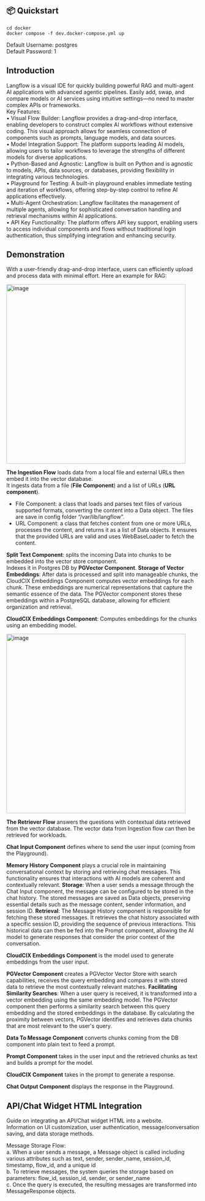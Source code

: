## 📦 Quickstart
```shell
cd docker
docker compose -f dev.docker-compose.yml up
```

Default Username: postgres <br/>
Default Password: 1

## Introduction
Langflow is a visual IDE for quickly building powerful RAG and multi-agent AI applications with advanced agentic pipelines. Easily add, swap, and compare models or AI services using intuitive settings—no need to master complex APIs or frameworks. <br/>
Key Features: <br/>
•	Visual Flow Builder: Langflow provides a drag-and-drop interface, enabling developers to construct complex AI workflows without extensive coding. This visual approach allows for seamless connection of components such as prompts, language models, and data sources. <br/>
•	Model Integration Support: The platform supports leading AI models, allowing users to tailor workflows to leverage the strengths of different models for diverse applications.  <br/>
•	Python-Based and Agnostic: Langflow is built on Python and is agnostic to models, APIs, data sources, or databases, providing flexibility in integrating various technologies.  <br/>
•	Playground for Testing: A built-in playground enables immediate testing and iteration of workflows, offering step-by-step control to refine AI applications effectively.  <br/>
•	Multi-Agent Orchestration: Langflow facilitates the management of multiple agents, allowing for sophisticated conversation handling and retrieval mechanisms within AI applications.  <br/>
•	API Key Functionality: The platform offers API key support, enabling users to access individual components and flows without traditional login authentication, thus simplifying integration and enhancing security.  <br/>

## Demonstration
With a user-friendly drag-and-drop interface, users can efficiently upload and process data with minimal effort. Here an example for RAG:

 <img width="468" alt="image" src="https://github.com/user-attachments/assets/3e72a358-c7a4-4e8c-ae8f-9b4885e84201" />

**The Ingestion Flow** loads data from a local file and external URLs then embed it into the vector database.  <br/>
It ingests data from a file (**File Component**) and a list of URLs (**URL component**).  <br/>
-	File Component: a class that loads and parses text files of various supported formats, converting the content into a Data object. The files are save in config folder “/var/lib/langflow”.
-	URL Component: a class that fetches content from one or more URLs, processes the content, and returns it as a list of Data objects. It ensures that the provided URLs are valid and uses WebBaseLoader to fetch the content.

**Split Text Component**: splits the incoming Data into chunks to be embedded into the vector store component.  <br/>
Indexes it in Postgres DB by **PGVector Component**.  **Storage of Vector Embeddings**: After data is processed and split into manageable chunks, the CloudCIX Embeddings Component computes vector embeddings for each chunk. These embeddings are numerical representations that capture the semantic essence of the data. The PGVector component stores these embeddings within a PostgreSQL database, allowing for efficient organization and retrieval.

**CloudCIX Embeddings Component**: Computes embeddings for the chunks using an embedding model.  <br/>
 	
 <img width="468" alt="image" src="https://github.com/user-attachments/assets/be6dbffa-adce-4f8c-ba4e-758375d8dfec" />

**The Retriever Flow** answers the questions with contextual data retrieved from the vector database. The vector data from Ingestion flow can then be retrieved for workloads.  <br/>

**Chat Input Component** defines where to send the user input (coming from the Playground). <br/>

**Memory History Component** plays a crucial role in maintaining conversational context by storing and retrieving chat messages. This functionality ensures that interactions with AI models are coherent and contextually relevant. **Storage**: When a user sends a message through the Chat Input component, the message can be configured to be stored in the chat history. The stored messages are saved as Data objects, preserving essential details such as the message content, sender information, and session ID. **Retrieval**: The Message History component is responsible for fetching these stored messages. It retrieves the chat history associated with a specific session ID, providing the sequence of previous interactions. This historical data can then be fed into the Prompt component, allowing the AI model to generate responses that consider the prior context of the conversation.

**CloudCIX Embeddings Component** is the model used to generate embeddings from the user input.  <br/>

**PGVector Component** creates a PGVector Vector Store with search capabilities, receives the query embedding and compares it with stored data to retrieve the most contextually relevant matches. **Facilitating Similarity Searches**: When a user query is received, it is transformed into a vector embedding using the same embedding model. The PGVector component then performs a similarity search between this query embedding and the stored embeddings in the database. By calculating the proximity between vectors, PGVector identifies and retrieves data chunks that are most relevant to the user's query. <br/>

**Data To Message Component** converts chunks coming from the DB component into plain text to feed a prompt. <br/>

**Prompt Component** takes in the user input and the retrieved chunks as text and builds a prompt for the model. <br/>

**CloudCIX Component** takes in the prompt to generate a response. <br/>

**Chat Output Component** displays the response in the Playground. <br/>

## API/Chat Widget HTML Integration
Guide on integrating an API/Chat widget HTML into a website. <br/>
Information on UI customization, user authentication, message/conversation saving, and data storage methods. <br/>
 
Message Storage Flow:  <br/>
a.	When a user sends a message, a Message object is called including various attributes such as text, sender, sender_name, session_id, timestamp, flow_id, and a unique id <br/>
b.	To retrieve messages, the system queries the storage based on parameters: flow_id, session_id, sender, or sender_name <br/>
c.	Once the query is executed, the resulting messages are transformed into MessageResponse objects. <br/>
